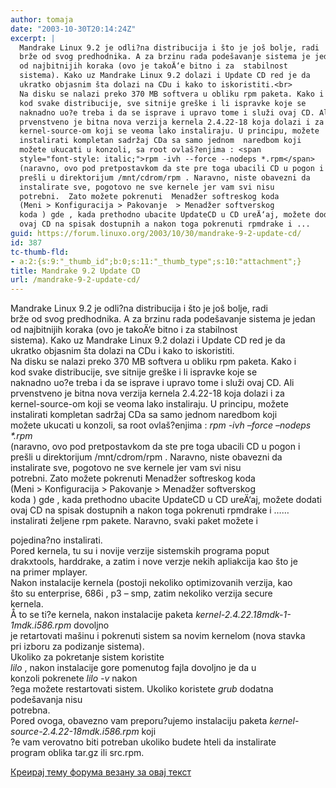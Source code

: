 ```yaml
---
author: tomaja
date: "2003-10-30T20:14:24Z"
excerpt: |
  Mandrake Linux 9.2 je odli?na distribucija i što je još bolje, radi
  brže od svog predhodnika. A za brzinu rada podešavanje sistema je jedan
  od najbitnijih koraka (ovo je takoÄ‘e bitno i za  stabilnost
  sistema). Kako uz Mandrake Linux 9.2 dolazi i Update CD red je da
  ukratko objasnim šta dolazi na CDu i kako to iskoristiti.<br>
  Na disku se nalazi preko 370 MB softvera u obliku rpm paketa. Kako i
  kod svake distribucije, sve sitnije greške i li ispravke koje se
  naknadno uo?e treba i da se isprave i upravo tome i služi ovaj CD. Ali
  prvenstveno je bitna nova verzija kernela 2.4.22-18 koja dolazi i za
  kernel-source-om koji se veoma lako instaliraju. U principu, možete
  instalirati kompletan sadržaj CDa sa samo jednom  naredbom koji
  možete ukucati u konzoli, sa root ovlaš?enjima : <span
  style="font-style: italic;">rpm -ivh --force --nodeps *.rpm</span>
  (naravno, ovo pod pretpostavkom da ste pre toga ubacili CD u pogon i
  prešli u direktorijum /mnt/cdrom/rpm . Naravno, niste obavezni da
  instalirate sve, pogotovo ne sve kernele jer vam svi nisu
  potrebni.  Zato možete pokrenuti  Menadžer softreskog koda
  (Meni > Konfiguracija > Pakovanje  > Menadžer softverskog
  koda ) gde , kada prethodno ubacite UpdateCD u CD ureÄ‘aj, možete dodati
  ovaj CD na spisak dostupnih a nakon toga pokrenuti rpmdrake i ...
guid: https://forum.linuxo.org/2003/10/30/mandrake-9-2-update-cd/
id: 387
tc-thumb-fld:
- a:2:{s:9:"_thumb_id";b:0;s:11:"_thumb_type";s:10:"attachment";}
title: Mandrake 9.2 Update CD
url: /mandrake-9-2-update-cd/
---
```

Mandrake Linux 9.2 je odli?na distribucija i što je još bolje, radi  
brže od svog predhodnika. A za brzinu rada podešavanje sistema je jedan  
od najbitnijih koraka (ovo je takoÄ‘e bitno i za stabilnost  
sistema). Kako uz Mandrake Linux 9.2 dolazi i Update CD red je da  
ukratko objasnim šta dolazi na CDu i kako to iskoristiti.  
Na disku se nalazi preko 370 MB softvera u obliku rpm paketa. Kako i  
kod svake distribucije, sve sitnije greške i li ispravke koje se  
naknadno uo?e treba i da se isprave i upravo tome i služi ovaj CD. Ali  
prvenstveno je bitna nova verzija kernela 2.4.22-18 koja dolazi i za  
kernel-source-om koji se veoma lako instaliraju. U principu, možete  
instalirati kompletan sadržaj CDa sa samo jednom naredbom koji  
možete ukucati u konzoli, sa root ovlaš?enjima : <span
 style="font-style: italic;">rpm -ivh &#8211;force &#8211;nodeps *.rpm</span>  
(naravno, ovo pod pretpostavkom da ste pre toga ubacili CD u pogon i  
prešli u direktorijum /mnt/cdrom/rpm . Naravno, niste obavezni da  
instalirate sve, pogotovo ne sve kernele jer vam svi nisu  
potrebni. Zato možete pokrenuti Menadžer softreskog koda  
(Meni > Konfiguracija > Pakovanje > Menadžer softverskog  
koda ) gde , kada prethodno ubacite UpdateCD u CD ureÄ‘aj, možete dodati  
ovaj CD na spisak dostupnih a nakon toga pokrenuti rpmdrake i &#8230;<!--break-->&#8230;instalirati željene rpm pakete. Naravno, svaki paket možete i

  
pojedina?no instalirati.  
Pored kernela, tu su i novije verzije sistemskih programa poput  
drakxtools, harddrake, a zatim i nove verzje nekih apliakcija kao što je  
na primer mplayer.  
Nakon instalacije kernela (postoji nekoliko optimizovanih verzija, kao  
što su enterprise, 686i , p3 &#8211; smp, zatim nekoliko verzija secure  
kernela.  
Å to se ti?e kernela, nakon instalacije paketa <span
 style="font-style: italic;">kernel-2.4.22.18mdk-1-1mdk.i586.rpm </span>dovoljno  
je retartovati mašinu i pokrenuti sistem sa novim kernelom (nova stavka  
pri izboru za podizanje sistema).  
Ukoliko za pokretanje sistem koristite<span style="font-style: italic;"><br /> lilo </span>, nakon instalacije gore pomenutog fajla dovoljno je da u  
konzoli pokrenete <span style="font-style: italic;">lilo -v </span>nakon  
?ega možete restartovati sistem. Ukoliko koristete <span
 style="font-style: italic;">grub </span>dodatna podešavanja nisu  
potrebna.  
Pored ovoga, obavezno vam preporu?ujemo instalaciju paketa  <span
 style="font-style: italic;">kernel-source-2.4.22-18mdk.i586.rpm </span>koji  
?e vam verovatno biti potreban ukoliko budete hteli da instalirate  
program oblika tar.gz ili src.rpm.

[Креирај тему форума везану за овај текст](https://linuxo.org/nova-tema-na-forumu/?se_pid=387)